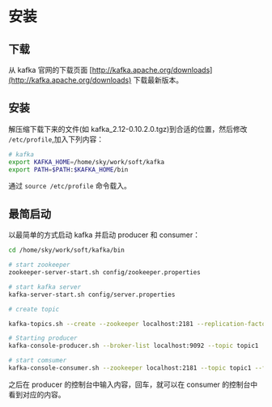 # 安装

## 下载

从 kafka 官网的下载页面 [http://kafka.apache.org/downloads](http://kafka.apache.org/downloads) 下载最新版本。

## 安装

解压缩下载下来的文件(如 kafka_2.12-0.10.2.0.tgz)到合适的位置，然后修改 `/etc/profile`,加入下列内容：

```bash
# kafka
export KAFKA_HOME=/home/sky/work/soft/kafka
export PATH=$PATH:$KAFKA_HOME/bin
```

通过 `source /etc/profile` 命令载入。


## 最简启动

以最简单的方式启动 kafka 并启动 producer 和 consumer：

```bash
cd /home/sky/work/soft/kafka/bin

# start zookeeper
zookeeper-server-start.sh config/zookeeper.properties

# start kafka server
kafka-server-start.sh config/server.properties

# create topic

kafka-topics.sh --create --zookeeper localhost:2181 --replication-factor 1 --partitions 1 --topic topic1

# Starting producer
kafka-console-producer.sh --broker-list localhost:9092 --topic topic1

# start comsumer
kafka-console-consumer.sh --zookeeper localhost:2181 --topic topic1 --from-beginning
```

之后在 producer 的控制台中输入内容，回车，就可以在 consumer 的控制台中看到对应的内容。




